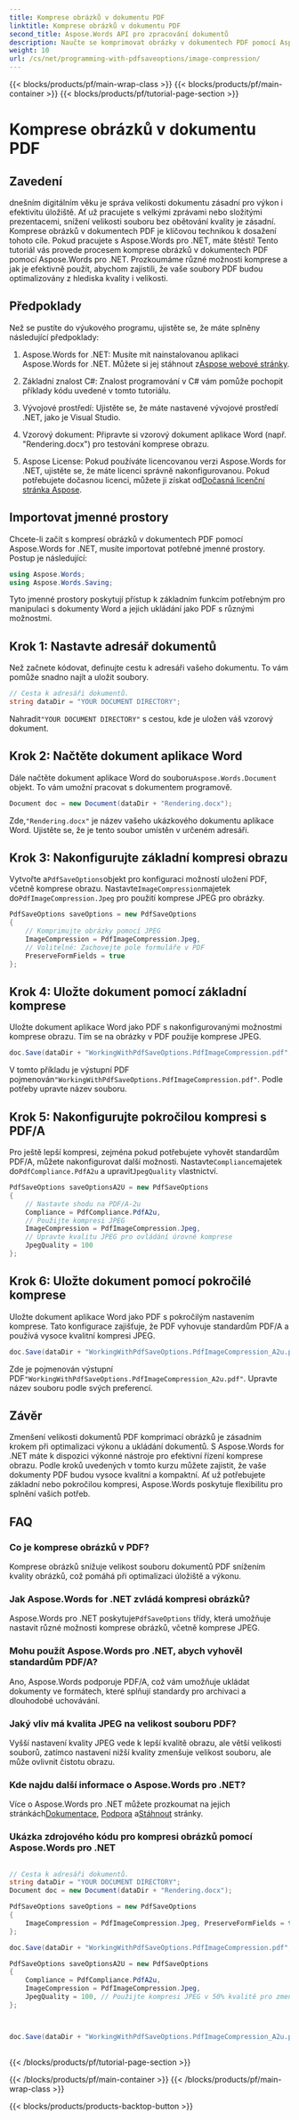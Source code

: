```yaml
---
title: Komprese obrázků v dokumentu PDF
linktitle: Komprese obrázků v dokumentu PDF
second_title: Aspose.Words API pro zpracování dokumentů
description: Naučte se komprimovat obrázky v dokumentech PDF pomocí Aspose.Words for .NET. Chcete-li optimalizovat velikost a kvalitu souboru, postupujte podle tohoto průvodce.
weight: 10
url: /cs/net/programming-with-pdfsaveoptions/image-compression/
---
```


{{< blocks/products/pf/main-wrap-class >}}
{{< blocks/products/pf/main-container >}}
{{< blocks/products/pf/tutorial-page-section >}}

# Komprese obrázků v dokumentu PDF

## Zavedení

dnešním digitálním věku je správa velikosti dokumentu zásadní pro výkon i efektivitu úložiště. Ať už pracujete s velkými zprávami nebo složitými prezentacemi, snížení velikosti souboru bez obětování kvality je zásadní. Komprese obrázků v dokumentech PDF je klíčovou technikou k dosažení tohoto cíle. Pokud pracujete s Aspose.Words pro .NET, máte štěstí! Tento tutoriál vás provede procesem komprese obrázků v dokumentech PDF pomocí Aspose.Words pro .NET. Prozkoumáme různé možnosti komprese a jak je efektivně použít, abychom zajistili, že vaše soubory PDF budou optimalizovány z hlediska kvality i velikosti.

## Předpoklady

Než se pustíte do výukového programu, ujistěte se, že máte splněny následující předpoklady:

1. Aspose.Words for .NET: Musíte mít nainstalovanou aplikaci Aspose.Words for .NET. Můžete si jej stáhnout z[Aspose webové stránky](https://releases.aspose.com/words/net/).

2. Základní znalost C#: Znalost programování v C# vám pomůže pochopit příklady kódu uvedené v tomto tutoriálu.

3. Vývojové prostředí: Ujistěte se, že máte nastavené vývojové prostředí .NET, jako je Visual Studio.

4. Vzorový dokument: Připravte si vzorový dokument aplikace Word (např. "Rendering.docx") pro testování komprese obrazu.

5. Aspose License: Pokud používáte licencovanou verzi Aspose.Words for .NET, ujistěte se, že máte licenci správně nakonfigurovanou. Pokud potřebujete dočasnou licenci, můžete ji získat od[Dočasná licenční stránka Aspose](https://purchase.aspose.com/temporary-license/).

## Importovat jmenné prostory

Chcete-li začít s kompresí obrázků v dokumentech PDF pomocí Aspose.Words for .NET, musíte importovat potřebné jmenné prostory. Postup je následující:

```csharp
using Aspose.Words;
using Aspose.Words.Saving;
```

Tyto jmenné prostory poskytují přístup k základním funkcím potřebným pro manipulaci s dokumenty Word a jejich ukládání jako PDF s různými možnostmi.

## Krok 1: Nastavte adresář dokumentů

Než začnete kódovat, definujte cestu k adresáři vašeho dokumentu. To vám pomůže snadno najít a uložit soubory.

```csharp
// Cesta k adresáři dokumentů.
string dataDir = "YOUR DOCUMENT DIRECTORY";
```

 Nahradit`"YOUR DOCUMENT DIRECTORY"` s cestou, kde je uložen váš vzorový dokument.

## Krok 2: Načtěte dokument aplikace Word

 Dále načtěte dokument aplikace Word do souboru`Aspose.Words.Document` objekt. To vám umožní pracovat s dokumentem programově.

```csharp
Document doc = new Document(dataDir + "Rendering.docx");
```

 Zde,`"Rendering.docx"` je název vašeho ukázkového dokumentu aplikace Word. Ujistěte se, že je tento soubor umístěn v určeném adresáři.

## Krok 3: Nakonfigurujte základní kompresi obrazu

 Vytvořte a`PdfSaveOptions`objekt pro konfiguraci možností uložení PDF, včetně komprese obrazu. Nastavte`ImageCompression`majetek do`PdfImageCompression.Jpeg` pro použití komprese JPEG pro obrázky.

```csharp
PdfSaveOptions saveOptions = new PdfSaveOptions
{
	// Komprimujte obrázky pomocí JPEG
    ImageCompression = PdfImageCompression.Jpeg,
	// Volitelné: Zachovejte pole formuláře v PDF
    PreserveFormFields = true
};
```

## Krok 4: Uložte dokument pomocí základní komprese

Uložte dokument aplikace Word jako PDF s nakonfigurovanými možnostmi komprese obrazu. Tím se na obrázky v PDF použije komprese JPEG.

```csharp
doc.Save(dataDir + "WorkingWithPdfSaveOptions.PdfImageCompression.pdf", saveOptions);
```

 V tomto příkladu je výstupní PDF pojmenován`"WorkingWithPdfSaveOptions.PdfImageCompression.pdf"`. Podle potřeby upravte název souboru.

## Krok 5: Nakonfigurujte pokročilou kompresi s PDF/A

 Pro ještě lepší kompresi, zejména pokud potřebujete vyhovět standardům PDF/A, můžete nakonfigurovat další možnosti. Nastavte`Compliance`majetek do`PdfCompliance.PdfA2u` a upravit`JpegQuality` vlastnictví.

```csharp
PdfSaveOptions saveOptionsA2U = new PdfSaveOptions
{
	// Nastavte shodu na PDF/A-2u
    Compliance = PdfCompliance.PdfA2u,
	// Použijte kompresi JPEG
    ImageCompression = PdfImageCompression.Jpeg,
	// Upravte kvalitu JPEG pro ovládání úrovně komprese
    JpegQuality = 100 
};
```

## Krok 6: Uložte dokument pomocí pokročilé komprese

Uložte dokument aplikace Word jako PDF s pokročilým nastavením komprese. Tato konfigurace zajišťuje, že PDF vyhovuje standardům PDF/A a používá vysoce kvalitní kompresi JPEG.

```csharp
doc.Save(dataDir + "WorkingWithPdfSaveOptions.PdfImageCompression_A2u.pdf", saveOptionsA2U);
```

 Zde je pojmenován výstupní PDF`"WorkingWithPdfSaveOptions.PdfImageCompression_A2u.pdf"`. Upravte název souboru podle svých preferencí.

## Závěr

Zmenšení velikosti dokumentů PDF komprimací obrázků je zásadním krokem při optimalizaci výkonu a ukládání dokumentů. S Aspose.Words for .NET máte k dispozici výkonné nástroje pro efektivní řízení komprese obrazu. Podle kroků uvedených v tomto kurzu můžete zajistit, že vaše dokumenty PDF budou vysoce kvalitní a kompaktní. Ať už potřebujete základní nebo pokročilou kompresi, Aspose.Words poskytuje flexibilitu pro splnění vašich potřeb.


## FAQ

### Co je komprese obrázků v PDF?
Komprese obrázků snižuje velikost souboru dokumentů PDF snížením kvality obrázků, což pomáhá při optimalizaci úložiště a výkonu.

### Jak Aspose.Words for .NET zvládá kompresi obrázků?
Aspose.Words pro .NET poskytuje`PdfSaveOptions` třídy, která umožňuje nastavit různé možnosti komprese obrázků, včetně komprese JPEG.

### Mohu použít Aspose.Words pro .NET, abych vyhověl standardům PDF/A?
Ano, Aspose.Words podporuje PDF/A, což vám umožňuje ukládat dokumenty ve formátech, které splňují standardy pro archivaci a dlouhodobé uchovávání.

### Jaký vliv má kvalita JPEG na velikost souboru PDF?
Vyšší nastavení kvality JPEG vede k lepší kvalitě obrazu, ale větší velikosti souborů, zatímco nastavení nižší kvality zmenšuje velikost souboru, ale může ovlivnit čistotu obrazu.

### Kde najdu další informace o Aspose.Words pro .NET?
 Více o Aspose.Words pro .NET můžete prozkoumat na jejich stránkách[Dokumentace](https://reference.aspose.com/words/net/), [Podpora](https://forum.aspose.com/c/words/8) a[Stáhnout](https://releases.aspose.com/words/net/) stránky.

### Ukázka zdrojového kódu pro kompresi obrázků pomocí Aspose.Words pro .NET

```csharp

// Cesta k adresáři dokumentů.
string dataDir = "YOUR DOCUMENT DIRECTORY";
Document doc = new Document(dataDir + "Rendering.docx");

PdfSaveOptions saveOptions = new PdfSaveOptions
{
	ImageCompression = PdfImageCompression.Jpeg, PreserveFormFields = true
};

doc.Save(dataDir + "WorkingWithPdfSaveOptions.PdfImageCompression.pdf", saveOptions);

PdfSaveOptions saveOptionsA2U = new PdfSaveOptions
{
	Compliance = PdfCompliance.PdfA2u,
	ImageCompression = PdfImageCompression.Jpeg,
	JpegQuality = 100, // Použijte kompresi JPEG v 50% kvalitě pro zmenšení velikosti souboru.
};



doc.Save(dataDir + "WorkingWithPdfSaveOptions.PdfImageCompression_A2u.pdf", saveOptionsA2U);
	
```
{{< /blocks/products/pf/tutorial-page-section >}}

{{< /blocks/products/pf/main-container >}}
{{< /blocks/products/pf/main-wrap-class >}}

{{< blocks/products/products-backtop-button >}}
